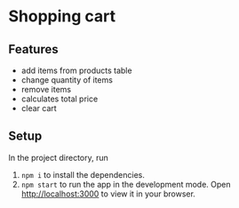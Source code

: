 # Shopping cart

## Features

- add items from products table
- change quantity of items
- remove items
- calculates total price
- clear cart


## Setup

In the project directory, run
1. `npm i` to install the dependencies.
2. `npm start` to run the app in the development mode. Open [http://localhost:3000](http://localhost:3000) to view it in your browser.
